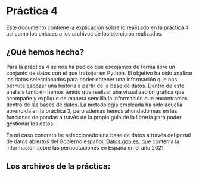 # Práctica 4

Este documento contiene la explicación sobre lo realizado en la práctica 4 así como los enlaces a los archivos de los ejercicios realizados.

## ¿Qué hemos hecho?
Para la práctica 4 se nos ha pedido que escojamos de forma libre un conjunto de datos con el que trabajar en Python. El objetivo ha sido analizar los datos seleccionados para poder obtener una información que nos permita esbozar una historia a partir de la base de datos. Dentro de este análisis también hemos tenido que realizar una visualización gráfica que acompañe y explique de manera sencilla la información que encontramos dentro de las bases de datos. La metodología empleada ha sido aquella aprendida en la práctica 3, pero además hemos ahondado más en las funciones de pandas a través de la propia guía de la librería para poder gestionar los datos.

En mi caso concreto he seleccionado una base de datos a través del portal de datos abiertos del Gobierno español, [Datos.gob.es](https://datos.gob.es/es), que contenía la información sobre las pernoctaciones en España en el año 2021. 

## Los archivos de la práctica:

